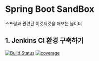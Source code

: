 # Spring Boot SandBox
스프링과 관련된 이것저것을 해보는 놀이터

## 1. Jenkins CI 환경 구축하기
[![Build Status](https://jenkins.riyenas.dev/buildStatus/icon?job=Spring_Boot_SandBox%2Fdevelop)](https://jenkins.riyenas.dev/job/Spring_Boot_SandBox/job/develop/)
[![coverage](https://img.shields.io/jenkins/coverage/api.svg?jobUrl=https://jenkins.riyenas.dev/job/Spring_Boot_SandBox/job/develop/)](https://jenkins.riyenas.dev/job/Spring_Boot_SandBox/job/develop/)
